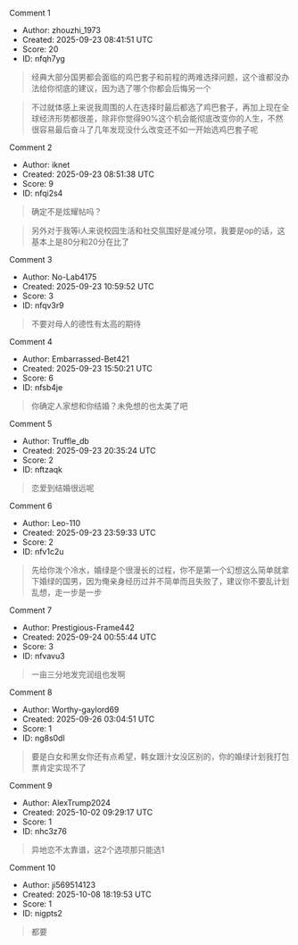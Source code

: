 Comment 1

- Author: zhouzhi_1973
- Created: 2025-09-23 08:41:51 UTC
- Score: 20
- ID: nfqh7yg

> 经典大部分国男都会面临的鸡巴套子和前程的两难选择问题，这个谁都没办法给你彻底的建议，因为选了哪个你都会后悔另一个

> 不过就体感上来说我周围的人在选择时最后都选了鸡巴套子，再加上现在全球经济形势都很差，除非你觉得90%这个机会能彻底改变你的人生，不然很容易最后奋斗了几年发现没什么改变还不如一开始选鸡巴套子呢

Comment 2

- Author: iknet
- Created: 2025-09-23 08:51:38 UTC
- Score: 9
- ID: nfqi2s4

> 确定不是炫耀帖吗？

> 另外对于我等i人来说校园生活和社交氛围好是减分项，我要是op的话，这基本上是80分和20分在比了

Comment 3

- Author: No-Lab4175
- Created: 2025-09-23 10:59:52 UTC
- Score: 3
- ID: nfqv3r9

> 不要对母人的德性有太高的期待

Comment 4

- Author: Embarrassed-Bet421
- Created: 2025-09-23 15:50:21 UTC
- Score: 6
- ID: nfsb4je

> 你确定人家想和你结婚？未免想的也太美了吧

Comment 5

- Author: Truffle_db
- Created: 2025-09-23 20:35:24 UTC
- Score: 2
- ID: nftzaqk

> 恋爱到结婚很远呢

Comment 6

- Author: Leo-110
- Created: 2025-09-23 23:59:33 UTC
- Score: 2
- ID: nfv1c2u

> 先给你泼个冷水，婚绿是个很漫长的过程，你不是第一个幻想这么简单就拿下婚绿的国男，因为俺亲身经历过并不简单而且失败了，建议你不要乱计划乱想，走一步是一步

Comment 7

- Author: Prestigious-Frame442
- Created: 2025-09-24 00:55:44 UTC
- Score: 3
- ID: nfvavu3

> 一亩三分地发完润组也发啊

Comment 8

- Author: Worthy-gaylord69
- Created: 2025-09-26 03:04:51 UTC
- Score: 1
- ID: ng8s0dl

> 要是白女和黑女你还有点希望，韩女跟汁女没区别的，你的婚绿计划我打包票肯定实现不了

Comment 9

- Author: AlexTrump2024
- Created: 2025-10-02 09:29:17 UTC
- Score: 1
- ID: nhc3z76

> 异地恋不太靠谱，这2个选项那只能选1

Comment 10

- Author: ji569514123
- Created: 2025-10-08 18:19:53 UTC
- Score: 1
- ID: nigpts2

> 都要
